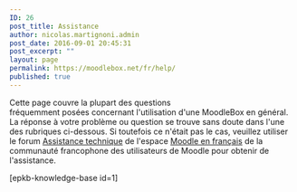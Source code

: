 ```yaml
---
ID: 26
post_title: Assistance
author: nicolas.martignoni.admin
post_date: 2016-09-01 20:45:31
post_excerpt: ""
layout: page
permalink: https://moodlebox.net/fr/help/
published: true
---
```

Cette page couvre la plupart des questions fréquemment posées concernant l'utilisation d'une MoodleBox en général. La réponse à votre problème ou question se trouve sans doute dans l'une des rubriques ci-dessous. Si toutefois ce n'était pas le cas, veuillez utiliser le forum <a href="https://moodle.org/mod/forum/view.php?id=951" target="_blank" rel="noopener noreferrer">Assistance technique</a> de l'espace <a href="https://moodle.org/course/view.php?id=20" target="_blank" rel="noopener noreferrer">Moodle en français</a> de la communauté francophone des utilisateurs de Moodle pour obtenir de l'assistance.

[epkb-knowledge-base id=1]